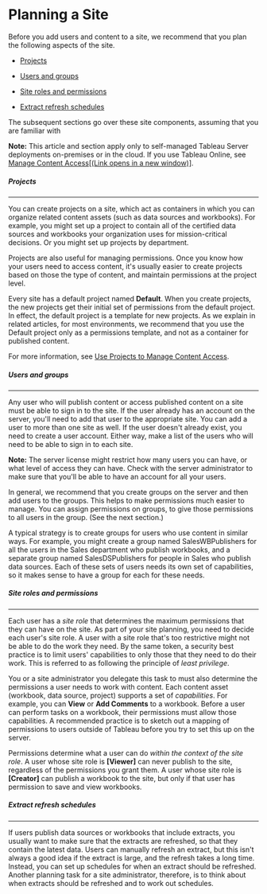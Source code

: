 

Planning a Site
===============
Before you add users and content to a site, we recommend that you plan
the following aspects of the site.

-   [Projects](https://help.tableau.com/current/server/en-us/site_admin_planning.htm#projects)

-   [Users and
    groups](https://help.tableau.com/current/server/en-us/site_admin_planning.htm#users-and-groups)

-   [Site roles and
    permissions](https://help.tableau.com/current/server/en-us/site_admin_planning.htm#site-roles-and-permissions)

-   [Extract refresh
    schedules](https://help.tableau.com/current/server/en-us/site_admin_planning.htm#extract-refresh-schedules)

The subsequent sections go over these site components, assuming that you
are familiar with

**Note:** This article and section apply only to self-managed Tableau
Server deployments on-premises or in the cloud. If you use Tableau
Online, see [Manage Content Access[(Link opens in a new
window)]](https://help.tableau.com/current/online/en-us/permissions_section.htm "Go to Tableau Online Help (opens new browser tab)").



##### Projects
-------------------------------------------------------------------------------------------


You can create projects on a site, which act as containers in which you
can organize related content assets (such as data sources and
workbooks). For example, you might set up a project to contain all of
the certified data sources and workbooks your organization uses for
mission-critical decisions. Or you might set up projects by department.

Projects are also useful for managing permissions. Once you know how
your users need to access content, it's usually easier to create
projects based on those the type of content, and maintain permissions at
the project level.

Every site has a default project named **Default**. When you create
projects, the new projects get their initial set of permissions from the
default project. In effect, the default project is a template for new
projects. As we explain in related articles, for most environments, we
recommend that you use the Default project only as a permissions
template, and not as a container for published content.

For more information, see [Use Projects to Manage Content
Access](https://help.tableau.com/current/server/en-us/projects.htm).



##### Users and groups
---------------------------------------------------------------------------------------------------


Any user who will publish content or access published content on a site
must be able to sign in to the site. If the user already has an account
on the server, you'll need to add that user to the appropriate site. You
can add a user to more than one site as well. If the user doesn't
already exist, you need to create a user account. Either way, make a
list of the users who will need to be able to sign in to each site.

**Note:** The server license might restrict how many users you can have,
or what level of access they can have. Check with the server
administrator to make sure that you\'ll be able to have an account for
all your users.

In general, we recommend that you create groups on the server and then
add users to the groups. This helps to make permissions much easier to
manage. You can assign permissions on groups, to give those permissions
to all users in the group. (See the next section.)

A typical strategy is to create groups for users who use content in
similar ways. For example, you might create a group named
SalesWBPublishers for all the users in the Sales department who publish
workbooks, and a separate group named SalesDSPublishers for people in
Sales who publish data sources. Each of these sets of users needs its
own set of capabilities, so it makes sense to have a group for each for
these needs.



##### Site roles and permissions
-------------------------------------------------------------------------------------------------------------


Each user has a *site role* that determines the maximum permissions that
they can have on the site. As part of your site planning, you need to
decide each user's site role. A user with a site role that's too
restrictive might not be able to do the work they need. By the same
token, a security best practice is to limit users' capabilities to only
those that they need to do their work. This is referred to as following
the principle of *least privilege*.

You or a site administrator you delegate this task to must also
determine the permissions a user needs to work with content. Each
content asset (workbook, data source, project) supports a set of
*capabilities*. For example, you can **View** or **Add Comments** to a
workbook. Before a user can perform tasks on a workbook, their
permissions must allow those capabilities. A recommended practice is to
sketch out a mapping of permissions to users outside of Tableau before
you try to set this up on the server.

Permissions determine what a user can do *within the context of the site
role*. A user whose site role is **[Viewer]**
can never publish to the site, regardless of the permissions you grant
them. A user whose site role is **[Creator]**
can publish a workbook to the site, but only if that user has permission
to save and view workbooks.



##### Extract refresh schedules
------------------------------------------------------------------------------------------------------------


If users publish data sources or workbooks that include extracts, you
usually want to make sure that the extracts are refreshed, so that they
contain the latest data. Users can manually refresh an extract, but this
isn't always a good idea if the extract is large, and the refresh takes
a long time. Instead, you can set up schedules for when an extract
should be refreshed. Another planning task for a site administrator,
therefore, is to think about when extracts should be refreshed and to
work out schedules.
